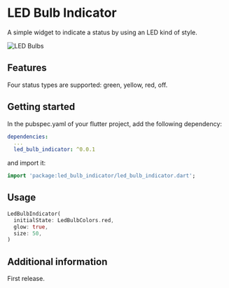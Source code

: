 # LED Bulb Indicator

A simple widget to indicate a status by using an LED kind of style.

![LED Bulbs](https://github.com/Terranic/led_bulb_indicator/blob/main/ledbulbexample.png)


## Features

Four status types are supported: green, yellow, red, off.

## Getting started

In the pubspec.yaml of your flutter project, add the following dependency:

```yaml
dependencies:
  ...
  led_bulb_indicator: ^0.0.1
```

and import it:

```dart
import 'package:led_bulb_indicator/led_bulb_indicator.dart';
```

## Usage

```dart
LedBulbIndicator(
  initialState: LedBulbColors.red,
  glow: true,
  size: 50,
)
```

## Additional information

First release.
